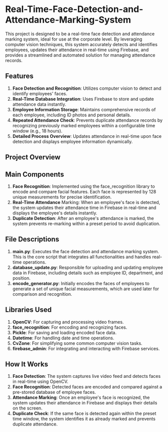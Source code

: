 # Real-Time-Face-Detection-and-Attendance-Marking-System
This project is designed to be a real-time face detection and attendance marking system, ideal for use at the corporate level. By leveraging computer vision techniques, this system accurately detects and identifies employees, updates their attendance in real-time using Firebase, and provides a streamlined and automated solution for managing attendance records.

## Features
  1. **Face Detection and Recognition**: Utilizes computer vision to detect and identify employees' faces.
  2. **Real-Time Database Integration**: Uses Firebase to store and update attendance data instantly.
  3. **Employee Information Storage**: Maintains comprehensive records of each employee, including ID photos and personal details.
  4. **Repeated Attendance Check**: Prevents duplicate attendance records by recognizing previously marked employees within a configurable time window (e.g., 18 hours).
  5. **Detailed Process Overview**: Updates attendance in real-time upon face detection and displays employee information dynamically.
## Project Overview
## Main Components
  1. **Face Recognition**: Implemented using the face_recognition library to encode and compare facial features. Each face is represented by 128 unique measurements for precise identification.
  2. **Real-Time Attendance** Marking: When an employee's face is detected, the system updates their attendance time in Firebase in real-time and displays the employee's details instantly.
  3. **Duplicate Detection**: After an employee's attendance is marked, the system prevents re-marking within a preset period to avoid duplication.
## File Descriptions
  1. **main.py**: Executes the face detection and attendance marking system. This is the core script that integrates all functionalities and handles real-time operations.
  2. **database_update.py**: Responsible for uploading and updating employee data in Firebase, including details such as employee ID, department, and position.
  3. **encode_generator.py**: Initially encodes the faces of employees to generate a set of unique facial measurements, which are used later for comparison and recognition.
## Libraries Used
  1. **OpenCV**: For capturing and processing video frames.
  2. **face_recognition**: For encoding and recognizing faces.
  3. **Pickle**: For saving and loading encoded face data.
  4. **Datetime**: For handling date and time operations.
  5. **CvZone**: For simplifying some common computer vision tasks.
  6. **firebase_admin**: For integrating and interacting with Firebase services.
## How It Works
  1. **Face Detection**: The system captures live video feed and detects faces in real-time using OpenCV.
  2. **Face Recognition**: Detected faces are encoded and compared against a pre-stored database of employee faces.
  3. **Attendance Marking**: Once an employee's face is recognized, the system updates their attendance in Firebase and displays their details on the screen.
  4. **Duplicate Check**: If the same face is detected again within the preset time window, the system identifies it as already marked and prevents duplicate attendance.
